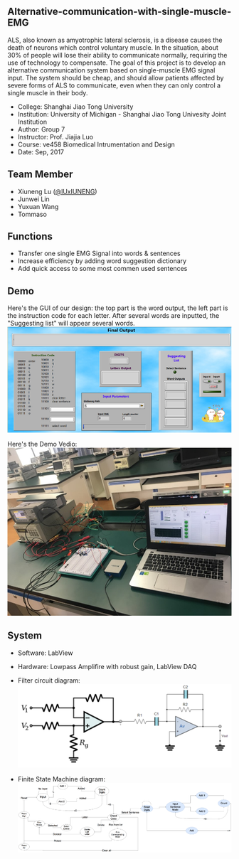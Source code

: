 ## Alternative-communication-with-single-muscle-EMG
ALS, also known as amyotrophic lateral sclerosis, is a disease causes the death of neurons which control voluntary muscle. In the situation, about 30% of people will lose their ability to communicate normally, requiring the use of technology to compensate. The goal of this project is to develop an alternative communication system based on single-muscle EMG signal input. The system should be cheap, and should allow patients affected by severe forms of ALS to communicate, even when they can only control a single muscle in their body. 

- College: Shanghai Jiao Tong University
- Institution: University of Michigan - Shanghai Jiao Tong Univesity Joint Institution
- Author: Group 7
- Instructor: Prof. Jiajia Luo
- Course: ve458 Biomedical Intrumentation and Design
- Date: Sep, 2017

## Team Member
- Xiuneng Lu ([@lUxIUNENG](https://github.com/LuXiuneng))
- Junwei Lin
- Yuxuan Wang
- Tommaso

## Functions
- Transfer one single EMG Signal into words & sentences
- Increase efficiency by adding word suggestion dictionary
- Add quick access to some most commen used sentences

## Demo
Here's the GUI of our design: the top part is the word output, the left part is the instruction code for each letter. After several words are inputted, the "Suggesting list" will appear several words.
![](figure.png)

Here's the Demo Vedio:
[![Ve458 project Demo](figure1.jpg)](https://youtu.be/3W0Jj8fJ-mE)

## System
- Software: LabView
- Hardware: Lowpass Amplifire with robust gain, LabView DAQ

- Filter circuit diagram:
![](circuit.png)
- Finite State Machine diagram:
![](fsm.png)
